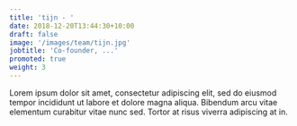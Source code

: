 ```yaml
---
title: 'tijn - '
date: 2018-12-20T13:44:30+10:00
draft: false
image: '/images/team/tijn.jpg'
jobtitle: 'Co-founder, ...'
promoted: true
weight: 3
---
```


Lorem ipsum dolor sit amet, consectetur adipiscing elit, sed do eiusmod tempor incididunt ut labore et dolore magna aliqua. Bibendum arcu vitae elementum curabitur vitae nunc sed. Tortor at risus viverra adipiscing at in.
